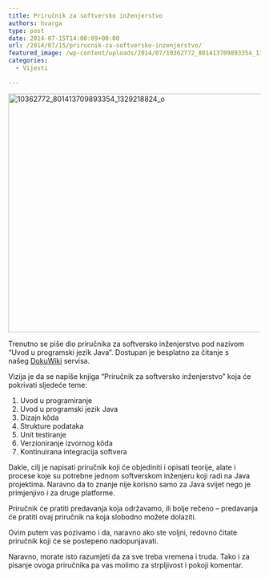 ```yaml
---
title: Priručnik za softversko inženjerstvo
authors: hvarga
type: post
date: 2014-07-15T14:00:09+00:00
url: /2014/07/15/prirucnik-za-softversko-inzenjerstvo/
featured_image: /wp-content/uploads/2014/07/10362772_801413709893354_1329218824_o.jpg
categories:
  - Vijesti

---
```

<a href="https://i1.wp.com/www.opensource-osijek.org/wordpress/wp-content/uploads/2014/07/10362772_801413709893354_1329218824_o.jpg?ssl=1" data-rel="lightbox-0" title=""><img class="aligncenter wp-image-1705 size-large" src="https://i1.wp.com/www.opensource-osijek.org/wordpress/wp-content/uploads/2014/07/10362772_801413709893354_1329218824_o.jpg?resize=720%2C476&#038;ssl=1" alt="10362772_801413709893354_1329218824_o" width="720" height="476" srcset="https://i1.wp.com/www.opensource-osijek.org/wordpress/wp-content/uploads/2014/07/10362772_801413709893354_1329218824_o.jpg?resize=1024%2C678&ssl=1 1024w, https://i1.wp.com/www.opensource-osijek.org/wordpress/wp-content/uploads/2014/07/10362772_801413709893354_1329218824_o.jpg?resize=150%2C99&ssl=1 150w, https://i1.wp.com/www.opensource-osijek.org/wordpress/wp-content/uploads/2014/07/10362772_801413709893354_1329218824_o.jpg?resize=300%2C198&ssl=1 300w, https://i1.wp.com/www.opensource-osijek.org/wordpress/wp-content/uploads/2014/07/10362772_801413709893354_1329218824_o.jpg?w=2000&ssl=1 2000w" sizes="(max-width: 720px) 100vw, 720px" data-recalc-dims="1" /></a>

Trenutno se piše dio priručnika za softversko inženjerstvo pod nazivom &#8220;Uvod u programski jezik Java&#8221;. Dostupan je besplatno za čitanje s našeg <a title="Priručnik za softversko injženjerstvo" href="https://www.opensource-osijek.org/dokuwiki/wiki:knjige:prirucnik_za_softversko_inzenjerstvo:uvod_u_programski_jezik_java" target="_blank">DokuWiki</a> servisa.

Vizija je da se napiše knjiga &#8220;Priručnik za softversko inženjerstvo&#8221; koja će pokrivati sljedeće teme:

  1. Uvod u programiranje
  2. Uvod u programski jezik Java
  3. Dizajn kôda
  4. Strukture podataka
  5. Unit testiranje
  6. Verzioniranje izvornog kôda
  7. Kontinuirana integracija softvera

Dakle, cilj je napisati priručnik koji će objediniti i opisati teorije, alate i procese koje su potrebne jednom softverskom inženjeru koji radi na Java projektima. Naravno da to znanje nije korisno samo za Java svijet nego je primjenjivo i za druge platforme.

Priručnik će pratiti predavanja koja održavamo, ili bolje rečeno &#8211; predavanja će pratiti ovaj priručnik na koja slobodno možete dolaziti.

Ovim putem vas pozivamo i da, naravno ako ste voljni, redovno čitate priručnik koji će se postepeno nadopunjavati.

Naravno, morate isto razumjeti da za sve treba vremena i truda. Tako i za pisanje ovoga priručnika pa vas molimo za strpljivost i pokoji komentar.